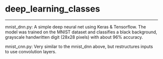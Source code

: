 # deep_learning_classes
 


---

mnist_dnn.py: A simple deep neural net using Keras & Tensorflow. The model was trained on the MNIST dataset and classifies a black background, grayscale handwritten digit (28x28 pixels) with about 96% accuracy.


mnist_cnn.py: Very similar to the mnist_dnn above, but restructures inputs to use convolution layers.

